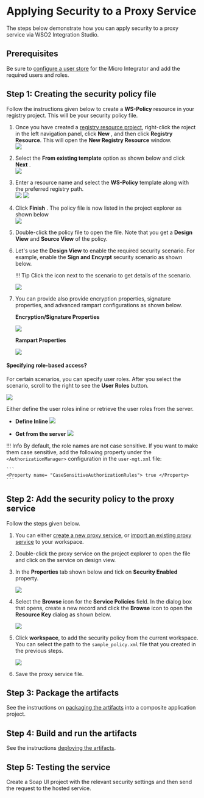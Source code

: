 # Applying Security to a Proxy Service

The steps below demonstrate how you can apply security to a proxy service via WSO2 Integration Studio.

## Prerequisites

Be sure to [configure a user store](../../../setup/user_stores/setting_up_ro_ldap) for the Micro Integrator and add the required users and roles.

## Step 1: Creating the security policy file

Follow the instructions given below to create a **WS-Policy** resource in your registry project. This will be your security policy file.

1.  Once you have created a [registry resource project](../../creating-projects/#registry-resource-project), right-click the roject in the left navigation panel, click **New** , and then click **Registry Resource**. This will open the **New Registry Resource** window.  
    ![](../../assets/img/apply-security/119130870/119130887.png)
2.  Select the **From existing template** option as shown below and
    click **Next** .  
    ![](../../assets/img/apply-security/119130870/119130886.png)
3.  Enter a resource name and select the **WS-Policy** template along
    with the preferred registry path.  
    ![](../../assets/img/apply-security/119130870/119130885.png)
    ![](../../assets/img/apply-security/119130870/119130884.png)
4.  Click **Finish** . The policy file is now listed in the project
    explorer as shown below  
    ![](../../assets/img/apply-security/119130870/119130883.png)
      
5.  Double-click the policy file to open the file. Note that you get a
    **Design View** and **Source View** of the policy.

6.  Let's use the **Design View** to enable the required security scenario. For example, enable the **Sign and Encyrpt** security scenario as shown below.

    !!! Tip
        Click the icon next to the scenario to get details of the scenario.
    
    ![](../../assets/img/apply-security/119130870/119130882.png)

7.  You can provide also provide encryption properties, signature properties, and advanced rampart configurations as shown below.

    **Encryption/Signature Properties**

    ![](../../assets/img/apply-security/119130870/119130890.png)

    **Rampart Properties**

    ![](../../assets/img/apply-security/119130870/119130889.png)

#### Specifying role-based access?

For certain scenarios, you can specify user roles. After you select the
scenario, scroll to the right to see the **User Roles** button.

![](../../assets/img/apply-security/119130870/119130874.png)

Either define the user roles inline or retrieve the user roles from the server.

-   **Define Inline**
    ![](../../assets/img/apply-security/119130870/119130872.png)

-   **Get from the server**
    ![](../../assets/img/apply-security/119130870/119130871.png)

!!! Info
    By default, the role names are not case sensitive. If you want to make them case sensitive, add the following property under the `<AuthorizationManager>` configuration in the `user-mgt.xml` file:
        
    ```
    <Property name= "CaseSensitiveAuthorizationRules"> true </Property>
    ```

## Step 2: Add the security policy to the proxy service

Follow the steps given below.

1.  You can either [create a new proxy service](../../develop/creating-artifacts/creating-a-proxy-service), or [import an existing proxy service](../../develop/importing-artifacts) to your workspace.
2.  Double-click the proxy service on the project explorer to open the
    file and click on the service on design view.
3.  In the **Properties** tab shown below and tick on **Security
    Enabled** property.  

    ![](../../assets/img/apply-security/119130870/119130879.png)

4.  Select the **Browse** icon for the **Service Policies** field. In
    the dialog box that opens, create a new record and click the
    **Browse** icon to open the **Resource Key** dialog as shown
    below.  

    ![](../../assets/img/apply-security/119130870/119130877.png)

5.  Click **workspace**, to add the security policy from the current
    workspace. You can select the path to the
    `sample_policy.xml` file that you created in the
    previous steps.  

    ![](../../assets/img/apply-security/119130870/119130876.png)

6.  Save the proxy service file.

## Step 3: Package the artifacts

See the instructions on [packaging the artifacts](../../../develop/packaging-artifacts) into a composite application project.

## Step 4: Build and run the artifacts

See the instructions [deploying the artifacts](../../../develop/deploy-and-run).

## Step 5: Testing the service

Create a Soap UI project with the relevant security settings and then send the request to the hosted service.
